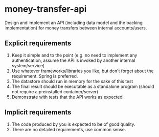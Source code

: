 # money-transfer-api

Design and implement an API (including data model and the backing implementation) for money transfers between internal accounts/users.

## Explicit requirements

1. Keep it simple and to the point (e.g. no need to implement any authentication, assume the APi is invoked by another internal system/service)
2. Use whatever frameworks/libraries you like, but don't forget about the requirement. Spring is preferred.
3. The datastore should run in memory for the sake of this test
4. The final result should be executable as a standalone program (should not require a preinstalled container/server)
5. Demonstrate with tests that the API works as expected

## Implicit requirements

1. The code produced by you is expected to be of good quality.
2. There are no detailed requirements, use common sense.